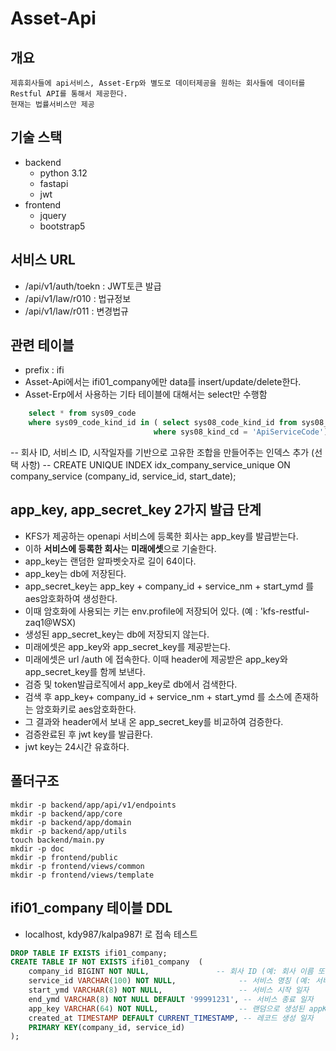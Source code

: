 # Asset-Api

## 개요

    제휴회사들에 api서비스, Asset-Erp와 별도로 데이터제공을 원하는 회사들에 데이터를 Restful API를 통해서 제공한다.
    현재는 법률서비스만 제공
    
## 기술 스택

- backend
  - python 3.12
  - fastapi
  - jwt
- frontend
  - jquery
  - bootstrap5

## 서비스 URL

- /api/v1/auth/toekn : JWT토큰 발급
- /api/v1/law/r010 : 법규정보
- /api/v1/law/r011 : 변경법규

## 관련 테이블

- prefix : ifi
- Asset-Api에서는 ifi01_company에만 data를 insert/update/delete한다.
- Asset-Erp에서 사용하는 기타 테이블에 대해서는 select만 수행함

```sql
    select * from sys09_code 
    where sys09_code_kind_id in ( select sys08_code_kind_id from sys08_code_kind 
                                where sys08_kind_cd = 'ApiServiceCode');
```

-- 회사 ID, 서비스 ID, 시작일자를 기반으로 고유한 조합을 만들어주는 인덱스 추가 (선택 사항)
-- CREATE UNIQUE INDEX idx_company_service_unique ON company_service (company_id, service_id, start_date);

## app_key, app_secret_key 2가지 발급 단계

- KFS가 제공하는 openapi 서비스에 등록한 회사는 app_key를 발급받는다.
- 이하 **서비스에 등록한 회사**는 **미래에셋**으로 기술한다.
- app_key는 랜덤한 알파벳숫자로 길이 64이다.
- app_key는 db에 저장된다.
- app_secret_key는 app_key + company_id + service_nm + start_ymd 를 aes암호화하여 생성한다.
- 이때 암호화에 사용되는 키는 env.profile에 저장되어 있다. (예 : 'kfs-restful-zaq1@WSX)
- 생성된 app_secret_key는 db에 저장되지 않는다.
- 미래에셋은 app_key와  app_secret_key를 제공받는다.
- 미래에셋은 url /auth 에 접속한다. 이때 header에 제공받은 app_key와 app_secret_key를 함께 보낸다.
- 검증 및 token발급로직에서 app_key로 db에서 검색한다.
- 검색 후 app_key+ company_id + service_nm + start_ymd 를 소스에 존재하는 암호화키로  aes암호화한다.
- 그 결과와 header에서 보내 온 app_secret_key를 비교하여 검증한다.
- 검증완료된 후 jwt key를 발급환다.
- jwt key는 24시간 유효하다.

## 폴더구조

```shell
mkdir -p backend/app/api/v1/endpoints
mkdir -p backend/app/core
mkdir -p backend/app/domain
mkdir -p backend/app/utils
touch backend/main.py
mkdir -p doc
mkdir -p frontend/public
mkdir -p frontend/views/common
mkdir -p frontend/views/template
```

## ifi01_company 테이블 DDL

- localhost, kdy987/kalpa987! 로 접속 테스트

```sql
DROP TABLE IF EXISTS ifi01_company;
CREATE TABLE IF NOT EXISTS ifi01_company  (
    company_id BIGINT NOT NULL,               -- 회사 ID (예: 회사 이름 또는 고유 식별자)
    service_id VARCHAR(100) NOT NULL,              -- 서비스 명칭 (예: 서비스 이름 또는 고유 식별자)
    start_ymd VARCHAR(8) NOT NULL,                 -- 서비스 시작 일자
    end_ymd VARCHAR(8) NOT NULL DEFAULT '99991231', -- 서비스 종료 일자
    app_key VARCHAR(64) NOT NULL,                  -- 랜덤으로 생성된 appKey (회사에 제공한 고유 키)
    created_at TIMESTAMP DEFAULT CURRENT_TIMESTAMP, -- 레코드 생성 일자
    PRIMARY KEY(company_id, service_id)
);
```
